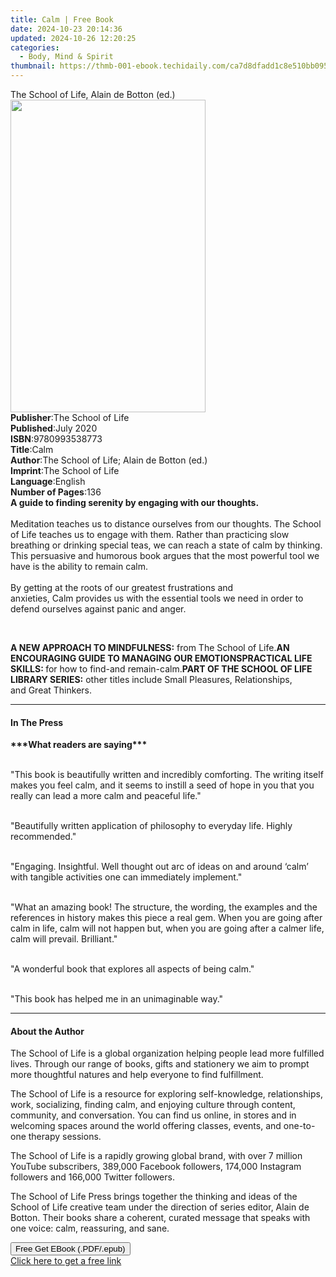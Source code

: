 ```yaml
---
title: Calm | Free Book
date: 2024-10-23 20:14:36
updated: 2024-10-26 12:20:25
categories:
  - Body, Mind & Spirit
thumbnail: https://thmb-001-ebook.techidaily.com/ca7d8dfadd1c8e510bb095a36be59f39ef68400ae64c050255deaac0d8c8de9b.jpg
---
```

<main id="book-container">
  <div class="flex flex-col">
    <div class="book-brief flex-1 py-6 px-4 sm:p-6 md:py-10 md:px-8">
      <!-- brief-->
      <div class="book-brief-main">
        The School of Life, Alain de Botton (ed.)
      </div>
    </div>
    <div
      class="book-meta-info flex-1 grid gap-4 col-start-1 col-end-3 row-start-1 sm:mb-6 sm:grid-cols-4 lg:gap-6 lg:col-start-2 lg:row-end-6 lg:row-span-6 lg:mb-0"
    >
      <div
        class="book-meta-info-left place-content-center mt-4 p-4 text-sm leading-6 col-start-2 col-span-2 dark:text-slate-400"
      >
        <img
          class="w-full h-500 object-cover rounded-lg sm:h-255 sm:col-span-2 lg:col-span-full"
          src="https://img-001-ebook.techidaily.com/44df29ea56acfe3797d0f14e7224bf3160cb10dca6a9b8452a0abefd6e87ce50.jpg"
          alt=""
          width="312"
          height="500"
        />
      </div>
      <div
        class="book-meta-info-right mt-2 col-start-1 row-start-2 col-span-3 self-center"
      >
        <!-- meta data  -->
        <div class="flex flex-col px-4 md:px-8">
          <div class="flex-1">
            <strong>Publisher</strong>:<span class="px-2"
              >The School of Life</span
            >
          </div>
          <div class="flex-1">
            <strong>Published</strong>:<span class="px-2">July 2020</span>
          </div>
          <div class="flex-1">
            <strong>ISBN</strong>:<span class="px-2">9780993538773</span>
          </div>
          <div class="flex-1">
            <strong>Title</strong>:<span class="px-2">Calm</span>
          </div>
          <div class="flex-1">
            <strong>Author</strong>:<span class="px-2"
              >The School of Life; Alain de Botton (ed.)</span
            >
          </div>
          <div class="flex-1">
            <strong>Imprint</strong>:<span class="px-2"
              >The School of Life</span
            >
          </div>
          <div class="flex-1">
            <strong>Language</strong>:<span class="px-2">English</span>
          </div>
          <div class="flex-1">
            <strong>Number of Pages</strong>:<span class="px-2">136</span>
          </div>
        </div>
      </div>
    </div>
    <div class="book-description flex-1 py-6 px-4 sm:p-6 md:py-10 md:px-8">
      <div class="book-description-main">
        <div accordion-content="" id="description">
          <span
            ><b
              >A guide to finding serenity by engaging with our thoughts.</b
            ></span
          ><br /><br />Meditation teaches us to distance ourselves from our
          thoughts. The School of Life teaches us to engage with them. Rather
          than practicing slow breathing or drinking special teas, we can reach
          a state of calm by thinking. This persuasive and humorous book argues
          that the most powerful tool we have is the ability to remain calm.<br /><br />By
          getting at the roots of our greatest frustrations and
          anxieties,&nbsp;Calm&nbsp;provides us with the essential tools we need
          in order to defend ourselves against panic and anger.
          <p><br /></p>
          <b>A NEW APPROACH TO MINDFULNESS:</b>&nbsp;from The School of Life.<b
            >AN ENCOURAGING GUIDE TO MANAGING OUR EMOTIONS</b
          ><b>PRACTICAL LIFE SKILLS:&nbsp;</b>for how to find-and remain-calm.<b
            >PART OF THE SCHOOL OF LIFE LIBRARY SERIES:</b
          >&nbsp;other titles include&nbsp;Small Pleasures,&nbsp;Relationships,
          and&nbsp;Great Thinkers.
          <p></p>
        </div>
        <div class="accordion-fader"></div>
      </div>
    </div>
    <div class="book-excerpts flex-1 py-6 px-4 sm:p-6 md:py-10 md:px-8">
      <!-- excerpts-->
      <div class="book-excerpts-main">
        <hr />
        <h4 class="placeholder placeholder-heading">
          <span>In The Press</span>
        </h4>
        <p><b>***What readers are saying***</b></p>
        <p>
          &nbsp;<br />"This book is beautifully written and incredibly
          comforting. The writing itself makes you feel calm, and it seems to
          instill a seed of hope in you that you really can lead a more calm and
          peaceful life."
        </p>
        <p>
          &nbsp;<br />"Beautifully written application of philosophy to everyday
          life. Highly recommended."
        </p>
        <p>
          &nbsp;<br />"Engaging. Insightful. Well thought out arc of ideas on
          and around ‘calm’ with tangible activities one can immediately
          implement."
        </p>
        <p>
          &nbsp;<br />"What an amazing book! The structure, the wording, the
          examples and the references in history makes this piece a real gem.
          When you are going after calm in life, calm will not happen but, when
          you are going after a calmer life, calm will prevail. Brilliant."
        </p>
        <p>
          &nbsp;<br />"A wonderful book that explores all aspects of being
          calm."
        </p>
        <p>&nbsp;<br />"This book has helped me in an unimaginable way."</p>
        <p></p>
      </div>
    </div>
    <div class="book-about-author flex-1 py-6 px-4 sm:p-6 md:py-10 md:px-8">
      <!-- about author-->
      <div class="book-main-author-main">
        <hr />
        <h4 class="placeholder placeholder-heading">
          <span>About the Author</span>
        </h4>
        <p></p>
        <p>
          The School of Life is a global organization helping people lead more
          fulfilled lives. Through our range of books, gifts and stationery we
          aim to prompt more thoughtful natures and help everyone to find
          fulfillment.
        </p>
        <p>
          The School of Life is a resource for exploring self-knowledge,
          relationships, work, socializing, finding calm, and enjoying culture
          through content, community, and conversation. You can find us online,
          in stores and in welcoming spaces around the world offering classes,
          events, and one-to-one therapy sessions.
        </p>
        <p>
          The School of Life is a rapidly growing global brand, with over 7
          million YouTube subscribers, 389,000 Facebook followers, 174,000
          Instagram followers and 166,000 Twitter followers.
        </p>
        <p>
          The School of Life Press brings together the thinking and ideas of the
          School of Life creative team under the direction of series editor,
          Alain de Botton. Their books share a coherent, curated message that
          speaks with one voice: calm, reassuring, and sane.
        </p>
        <p></p>
      </div>
    </div>
    <div class="book-free-get flex-1 py-6 px-4 sm:p-6 md:py-10 md:px-8">
      <button
        id="btn-free-get"
        class="bg-blue-500 hover:bg-blue-700 text-white font-bold py-2 px-4 rounded"
      >
        Free Get EBook (.PDF/.epub)
      </button>
      <div id="countdown-display" class="px-2 text-lg mt-2"></div>
      <a
        id="free-link"
        class="hidden bg-blue-500 hover:bg-blue-700 text-white font-bold py-2 px-4 rounded"
        href="https://www.ebooks.com/en-us/book/210087020/calm/the-school-of-life/"
        target="_blank"
        >Click here to get a free link</a
      >
    </div>
    <script>
      let countdownTime = 0;
      let countdownInterval = null;
      document
        .getElementById('btn-free-get')
        .addEventListener('click', startCountdown);
      function startCountdown() {
        countdownTime = new Date().getTime() + 60000 * 3;
        countdownInterval = setInterval(updateCountdown, 1000);
        document.getElementById('btn-free-get').disabled = true;
        document
          .getElementById('btn-free-get')
          .classList.add('bg-gray-500', 'cursor-not-allowed');
      }
      function updateCountdown() {
        let currentTime = new Date().getTime();
        let timeLeft = countdownTime - currentTime;
        let secondsLeft = Math.floor(timeLeft / 1000);
        document.getElementById('countdown-display').innerHTML =
          `Remaining time: ${secondsLeft} seconds.`;
        if (secondsLeft <= 0) {
          clearInterval(countdownInterval);
          document.getElementById('btn-free-get').classList.add('hidden');
          document.getElementById('free-link').classList.remove('hidden');
          document.getElementById('countdown-display').innerHTML = '';
        }
      }
    </script>
  </div>
</main>

